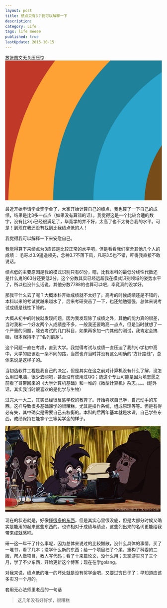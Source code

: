 ```yaml
---
layout: post
title: 绩点只有3？我可以解释一下
description: 
category: Life
tags: life meeee
published: true
lastUpdate: 2015-10-15
---
```


放张图文无关压压惊
![](/images/post/title-pic-1.jpg)

最近开始申请学业奖学金了，大家开始计算自己的绩点，我也算了一下自己的成绩，结果是比3多一点点（如果没有算错的话）。我觉得这是一个比较合适的数字，没有比3小已经很满足了，毕竟学的并不好，太高了也不太符合我的水平。可是！到现在我还没有找到比我绩点低的人！

我觉得我可以解释一下来安慰自己。

我觉得算下来绩点为3应该是比较正常的水平吧，但是看看我们宿舍其他几个人的成绩： 毛哥以3.9遥遥领先，念神3.7不落下风，凡哥3.5也不错，吓得我直接不敢说话。

绩点低的主要原因是我的模式识别只有61分，嗯，比我本科的最低分线性代数还是什么鬼的63分还要低2分。这个分数其实已经远超我在模式识别领域的姿势水平了，所以也没什么话说。其他分数7788的也算可以吧，毕竟真的没学好。

那我干什么去了呢？大概本科开始成绩就不太好了。高考的时候成绩还是不错的，本科以来的考试就越来越水了，后来考研突击了一下，也还勉勉强强，总体来说考试成绩是线性下降的。

大概从初中的时候就发现问题，因为我发现除了成绩之外，其他的能力真的很差，当时我和一个好友两个人成绩差不多，一般我还要略高一点点，但是当时就想了一个严重的问题，除去考试的几门科目，如果再多加一门其他的测试，我肯定会搞砸，根本保持不了“名列前茅”。

这个问题一直在考虑，直到大学。我觉得考试与成绩一直压迫了我的小学初中高中，大学的应该走一条不同的路，当然也许当时并没有这么明确的“方针路线”，总体来说是这样子的。

当初选软件工程是我自己的决定，但是其实在这之前对计算机没有什么了解，没怎么用过电脑，很少去网吧，甚至没有使用过QQ；选这个专业可能是因为填志愿之前看了哥带回来的《大学计算机基础》和一堆的《微型计算机》杂志。。。。(题外话，其实我当时很喜欢的是化学与生物）

过完大一大二，其实已经很反感学校的教育了。开始喜欢自己学，自己动手的东西。这样导致很多基础课学的很糟糕，尤其是操作系统，组成原理等等。但是有得必有失，其中确实是需要自己去权衡的。本科的后两年基本就是水课，自己学些东西，成绩保持在能拿个三等奖学金的样子。

![](/images/post/bab8ab1fgw1eib2.gif)

现在的状态就是，好像[懂很多的东西](http://wuxu92.github.io/about.html "http://wuxu92.github.io/about.html")，但是其实心里很没底，但是大部分时候又确实是能用的起来这些东西的。也许相对于成绩与绩点，这些列出来的名词更能给我带来成就感吧。

研一这一年干了什么事呢，因为总体来说过的比较懒散，没什么具体的事情，买了一堆书，看了几本；没学什么新的东西；给一个项目扫了个尾，重构了科委的二版，帮人做项目，教人写代码；看了十来篇论文，没什么用；去掌游实习了三个月，学了不少东西，开始更新这个博客；现在在学golang。

对我来说，绩点低的唯一的坏处就是没有奖学金吧，又要过穷日子了；早知道应该多实习一个月的。

套用无心法师里老岳的一句话

> 这几年没有好好学，很糟糕
